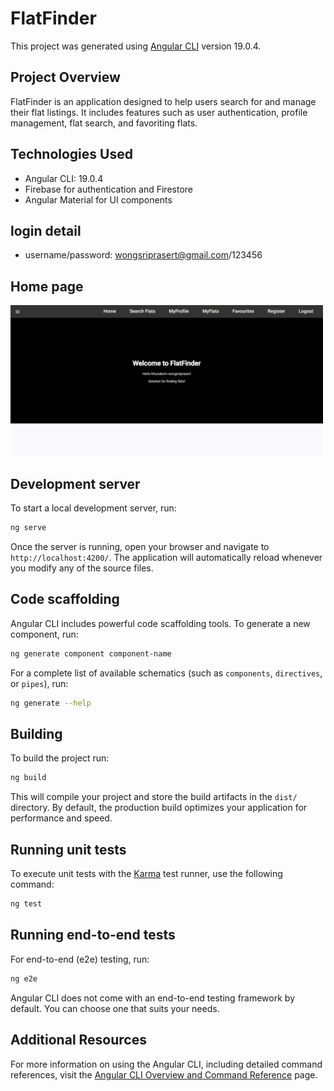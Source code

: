 # FlatFinder

This project was generated using [Angular CLI](https://github.com/angular/angular-cli) version 19.0.4.

## Project Overview

FlatFinder is an application designed to help users search for and manage their flat listings. It includes features such as user authentication, profile management, flat search, and favoriting flats.

## Technologies Used

- Angular CLI: 19.0.4
- Firebase for authentication and Firestore
- Angular Material for UI components

## login detail
- username/password:
  wongsriprasert@gmail.com/123456
## Home page

<img src="readme_img/homepage2.png" width=500 />

## Development server

To start a local development server, run:

```bash
ng serve
```

Once the server is running, open your browser and navigate to `http://localhost:4200/`. The application will automatically reload whenever you modify any of the source files.

## Code scaffolding

Angular CLI includes powerful code scaffolding tools. To generate a new component, run:

```bash
ng generate component component-name
```

For a complete list of available schematics (such as `components`, `directives`, or `pipes`), run:

```bash
ng generate --help
```

## Building

To build the project run:

```bash
ng build
```

This will compile your project and store the build artifacts in the `dist/` directory. By default, the production build optimizes your application for performance and speed.

## Running unit tests

To execute unit tests with the [Karma](https://karma-runner.github.io) test runner, use the following command:

```bash
ng test
```

## Running end-to-end tests

For end-to-end (e2e) testing, run:

```bash
ng e2e
```

Angular CLI does not come with an end-to-end testing framework by default. You can choose one that suits your needs.

## Additional Resources

For more information on using the Angular CLI, including detailed command references, visit the [Angular CLI Overview and Command Reference](https://angular.dev/tools/cli) page.

